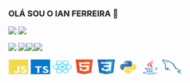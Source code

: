 ### OLÁ SOU O  IAN FERREIRA 👋


<img heigh="190em" src="https://github-readme-stats.vercel.app/api/top-langs/?username=itupii&layout=compact&langs_count=7&theme=dracula"></img>
<img height="195em" src="https://github-readme-stats.vercel.app/api?username=itupii&show_icons=true&theme=dracula&include_all_commits=true&count_private=true"></img>

  <a href="https://www.instagram.com/i_tupii/?next=%2Fitupii%2F" target="_blank"><img src="https://img.shields.io/badge/-Instagram-%23E4405F?style=for-the-badge&logo=instagram&logoColor=white" target="_blank"></a>  <a href="https://discord.gg/wagxzStdcR" target="_blank"><img src="https://img.shields.io/badge/Discord-7289DA?style=for-the-badge&logo=discord&logoColor=white" target="_blank"></a><a href = "mailto:iantuoi2@gmail.com"><img src="https://img.shields.io/badge/-Gmail-%23333?style=for-the-badge&logo=gmail&logoColor=white" target="_blank"></a><a href="https://www.linkedin.com/in/itupii" target="_blank"><img src="https://img.shields.io/badge/-LinkedIn-%230077B5?style=for-the-badge&logo=linkedin&logoColor=white" target="_blank"></a> 
  
  <div>
  <div style="display: inline_block">
  <img align="center" alt="ian-Js" height="30" width="40" src="https://raw.githubusercontent.com/devicons/devicon/master/icons/javascript/javascript-plain.svg">
    
  <img align="center" alt="ian-Ts" height="30" width="40" src="https://raw.githubusercontent.com/devicons/devicon/master/icons/typescript/typescript-plain.svg">
    
  <img align="center" alt="ian-React" height="30" width="40" src="https://raw.githubusercontent.com/devicons/devicon/master/icons/react/react-original.svg">
    
  <img align="center" alt="ian-HTML" height="30" width="40" src="https://raw.githubusercontent.com/devicons/devicon/master/icons/html5/html5-original.svg">
    
  <img align="center" alt="ian-CSS" height="30" width="40" src="https://raw.githubusercontent.com/devicons/devicon/master/icons/css3/css3-original.svg">
    
  <img align="center" alt="ian-Python" height="30" width="40" src="https://raw.githubusercontent.com/devicons/devicon/master/icons/python/python-original.svg">
    
  <img align="center" alt="ian-java" height="30" width="40" src="https://raw.githubusercontent.com/devicons/devicon/master/icons/java/java-original.svg">
    
  <img align="center" alt="ian-mysql" height="30" width="40" src="https://raw.githubusercontent.com/devicons/devicon/master/icons/mysql/mysql-original.svg">
  

    
</div>

  




